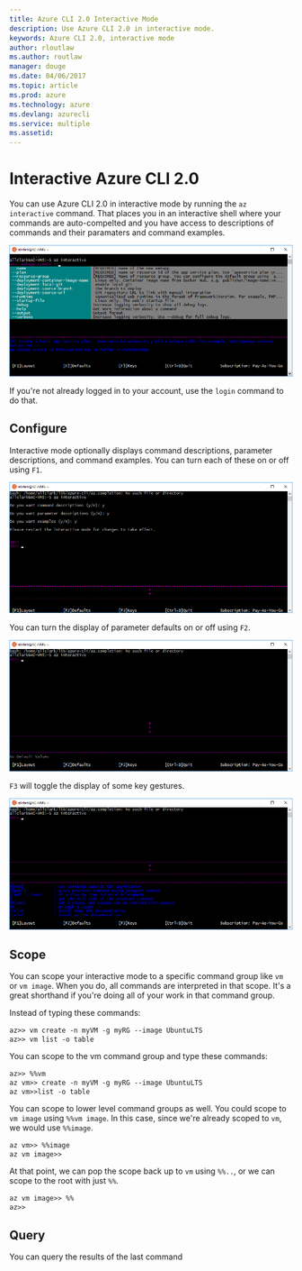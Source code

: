```yaml
---
title: Azure CLI 2.0 Interactive Mode
description: Use Azure CLI 2.0 in interactive mode.
keywords: Azure CLI 2.0, interactive mode
author: rloutlaw
ms.author: routlaw
manager: douge
ms.date: 04/06/2017
ms.topic: article
ms.prod: azure
ms.technology: azure
ms.devlang: azurecli
ms.service: multiple
ms.assetid: 
---
```


# Interactive Azure CLI 2.0

You can use Azure CLI 2.0 in interactive mode by running the `az interactive` command.
That places you in an interactive shell where your commands are auto-compelted
and you have access to descriptions of commands and their paramaters and command examples.

![interacive mode][interactive mode]

If you're not already logged in to your account, use the `login` command to do that.

## Configure

Interactive mode optionally displays command descriptions, parameter descriptions, and command examples.
You can turn each of these on or off using `F1`.

![descriptions and examples][descriptions and examples]

You can turn the display of parameter defaults on or off using `F2`.

![defaults][defaults]

`F3` will toggle the display of some key gestures.

![gestures][gestures]

## Scope

You can scope your interactive mode to a specific command group like `vm` or `vm image`.
When you do, all commands are interpreted in that scope.
It's a great shorthand if you're doing all of your work in that command group.

Instead of typing these commands:

```azure-cli
az>> vm create -n myVM -g myRG --image UbuntuLTS
az>> vm list -o table
```

You can scope to the vm command group and type these commands:

```azure-cli
az>> %%vm
az vm>> create -n myVM -g myRG --image UbuntuLTS
az vm>>list -o table
```

You can scope to lower level command groups as well.
You could scope to `vm image` using `%%vm image`.
In this case, since we're already scoped to `vm`, we would use `%%image`.

```azure-cli
az vm>> %%image
az vm image>>
```

At that point, we can pop the scope back up to `vm` using `%%..`,
or we can scope to the root with just `%%`.

```azure-cli
az vm image>> %%
az>>
```

## Query

You can query the results of the last command

<!-- IMG List -->

[interactive mode]: ./media/interactive-azure-cli/webapp-create.png
[descriptions and examples]: ./media/interactive-azure-cli/descriptions-and-examples.png
[defaults]: ./media/interactive-azure-cli/defaults.png
[gestures]: ./media/interactive-azure-cli/gestures.png
